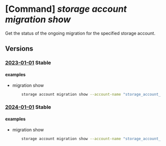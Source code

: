 # [Command] _storage account migration show_

Get the status of the ongoing migration for the specified storage account.

## Versions

### [2023-01-01](/Resources/mgmt-plane/L3N1YnNjcmlwdGlvbnMve30vcmVzb3VyY2Vncm91cHMve30vcHJvdmlkZXJzL21pY3Jvc29mdC5zdG9yYWdlL3N0b3JhZ2VhY2NvdW50cy97fS9hY2NvdW50bWlncmF0aW9ucy97fQ==/2023-01-01.xml) **Stable**

<!-- mgmt-plane /subscriptions/{}/resourcegroups/{}/providers/microsoft.storage/storageaccounts/{}/accountmigrations/{} 2023-01-01 -->

#### examples

- migration show
    ```bash
        storage account migration show --account-name "storage_account_name" -g "resource_group_name"
    ```

### [2024-01-01](/Resources/mgmt-plane/L3N1YnNjcmlwdGlvbnMve30vcmVzb3VyY2Vncm91cHMve30vcHJvdmlkZXJzL21pY3Jvc29mdC5zdG9yYWdlL3N0b3JhZ2VhY2NvdW50cy97fS9hY2NvdW50bWlncmF0aW9ucy97fQ==/2024-01-01.xml) **Stable**

<!-- mgmt-plane /subscriptions/{}/resourcegroups/{}/providers/microsoft.storage/storageaccounts/{}/accountmigrations/{} 2024-01-01 -->

#### examples

- migration show
    ```bash
        storage account migration show --account-name "storage_account_name" -g "resource_group_name"
    ```
